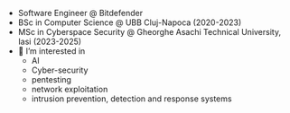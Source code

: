- Software Engineer @ Bitdefender
- BSc in Computer Science @ UBB Cluj-Napoca (2020-2023)
- MSc in Cyberspace Security @ Gheorghe Asachi Technical University, Iasi (2023-2025)
- 👀 I’m interested in 
   * AI
   * Cyber-security
   * pentesting
   * network exploitation
   * intrusion prevention, detection and response systems

<!---
vassia38/vassia38 is a ✨ special ✨ repository because its `README.md` (this file) appears on your GitHub profile.
You can click the Preview link to take a look at your changes.
--->
